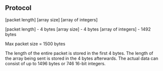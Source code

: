 ## Protocol

[packet length] [array size] [array of integers]

[packet length] - 4 bytes
[array size] - 4 bytes
[array of integers] - 1492 bytes

Max packet size = 1500 bytes

The length of the entire packet is stored in the first 4 bytes.
The length of the array being sent is stored in the 4 bytes afterwards.
The actual data can consist of up to 1496 bytes or 746 16-bit integers.


